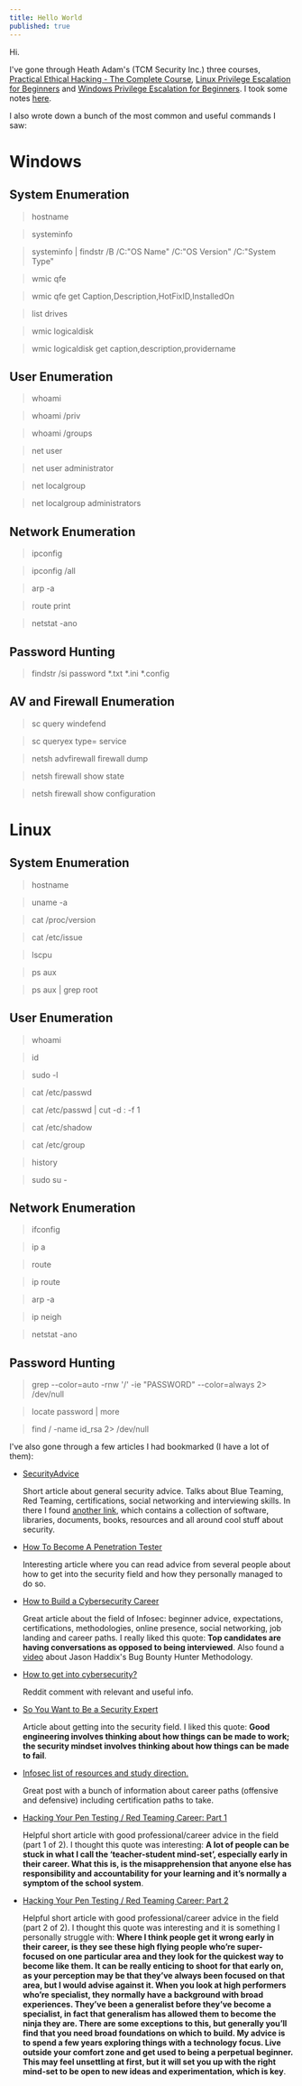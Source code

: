```yaml
---
title: Hello World
published: true
---
```


Hi.

I've gone through Heath Adam's (TCM Security Inc.) three courses, [Practical Ethical Hacking - The Complete Course](https://academy.tcm-sec.com/p/practical-ethical-hacking-the-complete-course), [Linux Privilege Escalation for Beginners](https://academy.tcm-sec.com/p/linux-privilege-escalation) and [Windows Privilege Escalation for Beginners](https://academy.tcm-sec.com/p/windows-privilege-escalation-for-beginners).
I took some notes [here](https://github.com/nolkasaur/Practical-Ethical-Hacking-course-notes-KeepNote-).

I also wrote down a bunch of the most common and useful commands I saw:

# Windows

## System Enumeration

>hostname

>systeminfo

>systeminfo \| findstr /B /C:"OS Name" /C:"OS Version" /C:"System Type"

>wmic qfe

>wmic qfe get Caption,Description,HotFixID,InstalledOn

>list drives

>wmic logicaldisk

>wmic logicaldisk get caption,description,providername

## User Enumeration

>whoami

>whoami /priv

>whoami /groups

>net user

>net user administrator

>net localgroup

>net localgroup administrators

## Network Enumeration

>ipconfig

>ipconfig /all

>arp -a

>route print

>netstat -ano

## Password Hunting

>findstr /si password *.txt *.ini *.config

## AV and Firewall Enumeration

>sc query windefend

>sc queryex type= service

>netsh advfirewall firewall dump

>netsh firewall show state

>netsh firewall show configuration

# Linux

## System Enumeration

>hostname

>uname -a

>cat /proc/version

>cat /etc/issue

>lscpu

>ps aux

>ps aux \| grep root

## User Enumeration

>whoami

>id

>sudo -l

>cat /etc/passwd

>cat /etc/passwd \| cut -d : -f 1

>cat /etc/shadow

>cat /etc/group

>history

>sudo su -

## Network Enumeration

>ifconfig

>ip a

>route

>ip route

>arp -a

>ip neigh

>netstat -ano

## Password Hunting

>grep --color=auto -rnw '/' -ie "PASSWORD" --color=always 2> /dev/null

>locate password \| more

>find / -name id_rsa 2> /dev/null

I've also gone through a few articles I had bookmarked (I have a lot of them):

* [SecurityAdvice](https://github.com/exaybachay-ak/SecurityAdvice)

    Short article about general security advice. Talks about Blue Teaming, Red Teaming, certifications, social networking and interviewing skills. In there I found [another link](https://github.com/sbilly/awesome-security), which contains a collection of software, libraries, documents, books, resources and all around cool stuff about security.
    
* [How To Become A Penetration Tester](https://www.concise-courses.com/how-to-become-a-penetration-tester/)

    Interesting article where you can read advice from several people about how to get into the security field and how they personally managed to do so.

* [How to Build a Cybersecurity Career](https://danielmiessler.com/blog/build-successful-infosec-career/)

    Great article about the field of Infosec: beginner advice, expectations, certifications, methodologies, online presence, social networking, job landing and career paths. I really liked this quote: **Top candidates are having conversations as opposed to being interviewed**. Also found a [video](https://www.youtube.com/watch?v=Qw1nNPiH_Go) about Jason Haddix's Bug Bounty Hunter Methodology.

* [How to get into cybersecurity?](https://www.reddit.com/r/cscareerquestions/comments/4k7g9y/how_to_get_into_cybersecurity/d3d1qai/?context=3)

    Reddit comment with relevant and useful info.

* [So You Want to Be a Security Expert](https://www.schneier.com/blog/archives/2012/07/how_to_become_a_1.html)

    Article about getting into the security field. I liked this quote: **Good engineering involves thinking about how things can be made to work; the security mindset involves thinking about how things can be made to fail**.  

* [Infosec list of resources and study direction.](https://www.reddit.com/r/ITCareerQuestions/comments/dvynd8/im_seeing_a_lot_of_the_how_do_i_get_started_in/)

    Great post with a bunch of information about career paths (offensive and defensive) including certification paths to take.

* [Hacking Your Pen Testing / Red Teaming Career: Part 1](https://medium.com/munrobotic/hacking-your-pen-testing-red-teaming-career-part-1-cc816aca0980)

    Helpful short article with good professional/career advice in the field (part 1 of 2). I thought this quote was interesting: **A lot of people can be stuck in what I call the ‘teacher-student mind-set’, especially early in their career. What this is, is the misapprehension that anyone else has responsibility and accountability for your learning and it’s normally a symptom of the school system**.

* [Hacking Your Pen Testing / Red Teaming Career: Part 2](https://medium.com/munrobotic/hacking-your-pen-testing-red-teaming-career-part-2-5d8612a976bc)

    Helpful short article with good professional/career advice in the field (part 2 of 2). I thought this quote was interesting and it is something I personally struggle with: **Where I think people get it wrong early in their career, is they see these high flying people who’re super-focused on one particular area and they look for the quickest way to become like them. It can be really enticing to shoot for that early on, as your perception may be that they’ve always been focused on that area, but I would advise against it. When you look at high performers who’re specialist, they normally have a background with broad experiences. They’ve been a generalist before they’ve become a specialist, in fact that generalism has allowed them to become the ninja they are. There are some exceptions to this, but generally you’ll find that you need broad foundations on which to build. My advice is to spend a few years exploring things with a technology focus. Live outside your comfort zone and get used to being a perpetual beginner. This may feel unsettling at first, but it will set you up with the right mind-set to be open to new ideas and experimentation, which is key**.

